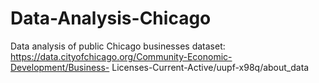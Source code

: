 # Data-Analysis-Chicago
Data analysis of public Chicago businesses dataset: https://data.cityofchicago.org/Community-Economic-Development/Business- Licenses-Current-Active/uupf-x98q/about_data
